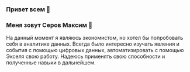 ### Привет всем 👋

### Меня зовут Серов Максим :raising_hand: 
На данный момент я являюсь экономистом, но хотел бы попробовать себя в аналитике данных. Всегда было интересно изучать явления и события с помощью цифровых данных, автоматизировать с помощью Экселя свою работу. Надеюсь применять свою способности и полученные навыки в дальнейшем.


